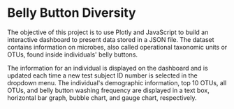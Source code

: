 # Belly Button Diversity

The objective of this project is to use Plotly and JavaScript to build an interactive dashboard to present data stored in a JSON file. The dataset contains information on microbes, also called operational taxonomic units or OTUs, found inside individuals' belly buttons. 

The information for an individual is displayed on the dashboard and is updated each time a new test subject ID number is selected in the dropdown menu. The individual's demographic information, top 10 OTUs, all OTUs, and belly button washing frequency are displayed in a text box, horizontal bar graph, bubble chart, and gauge chart, respectively.
